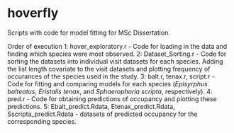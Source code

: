 # hoverfly
Scripts with code for model fitting for MSc Dissertation.

Order of execution
1: hover_exploratory.r - Code for loading in the data and finding which species were most observed.
2: Dataset_Sorting.r - Code for sorting the datasets into individual visit datasets for each species. Adding the list length covariate to the visit datasets and plotting frequency of occurances of the species used in the study. 
3: balt.r, tenax.r, script.r - Code for fitting and comparing models for each species (_Episyrphus balteatus_, _Eristalis tenax_, and _Sphaerophoria scripta_, respectively). 
4: pred.r - Code for obtaining predictions of occupancy and plotting these predictions.
5: Ebalt_predict.Rdata, Etenax_predict.Rdata, Sscripta_predict.Rdata - datasets of predicted occupancy for the corresponding species.
